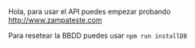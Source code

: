 Hola, para usar el API puedes empezar probando <http://www.zampateste.com>

Para resetear la BBDD puedes usar `npm run installDB`